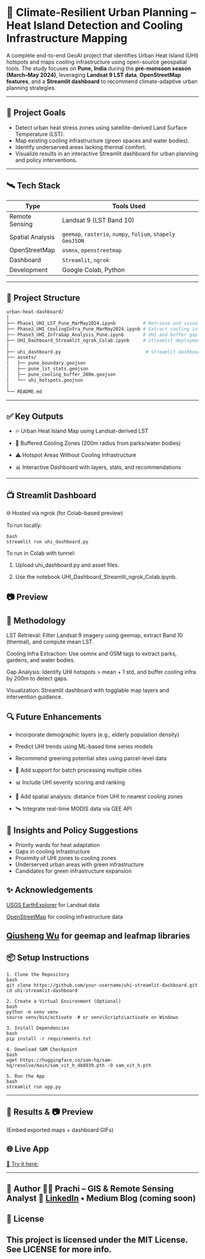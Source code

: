 # 🌆 Climate-Resilient Urban Planning – Heat Island Detection and Cooling Infrastructure Mapping

A complete end-to-end GeoAI project that identifies Urban Heat Island (UHI) hotspots and maps cooling infrastructure using open-source geospatial tools. The study focuses on **Pune, India** during the **pre-monsoon season (March–May 2024)**, leveraging **Landsat 9 LST data**, **OpenStreetMap features**, and a **Streamlit dashboard** to recommend climate-adaptive urban planning strategies.

---

## 🚀 Project Goals

- Detect urban heat stress zones using satellite-derived Land Surface Temperature (LST).
- Map existing cooling infrastructure (green spaces and water bodies).
- Identify underserved areas lacking thermal comfort.
- Visualize results in an interactive Streamlit dashboard for urban planning and policy interventions.

---

## 🛰️ Tech Stack

| Type | Tools Used |
|------|------------|
| Remote Sensing | Landsat 9 (LST Band 10) |
| Spatial Analysis | `geemap`, `rasterio`, `numpy`, `folium`, `shapely` `GeoJSON` |
| OpenStreetMap | `osmnx`, `openstreetmap` |
| Dashboard | `Streamlit`, `ngrok` |
| Development | Google Colab, Python  |

---

## 📁 Project Structure

```bash
urban-heat-dashboard/
│
├── Phase1_UHI_LST_Pune_MarMay2024.ipynb          # Retrieve and visualize LST
├── Phase2_UHI_CoolingInfra_Pune_MarMay2024.ipynb # Extract cooling infra (OSM)
├── Phase3_UHI_InfraGap_Analysis_Pune.ipynb       # UHI and buffer gap analysis
├── UHI_Dashboard_Streamlit_ngrok_Colab.ipynb     # Streamlit deployment setup
│
├── uhi_dashboard.py                               # Streamlit dashboard code
├── assets/
│   ├── pune_boundary.geojson
│   ├── pune_lst_stats.geojson
│   ├── pune_cooling_buffer_200m.geojson
│   └── uhi_hotspots.geojson
│
└── README.md
```
---

## ✅ Key Outputs
- 🔥 Urban Heat Island Map using Landsat-derived LST

- 🌳 Buffered Cooling Zones (200m radius from parks/water bodies)

- ⚠️ Hotspot Areas Without Cooling Infrastructure

- 📊 Interactive Dashboard with layers, stats, and recommendations
---

## 📺 Streamlit Dashboard
🌐 Hosted via ngrok (for Colab-based preview)

To run locally:
```
bash
streamlit run uhi_dashboard.py
```
To run in Colab with tunnel:

1. Upload uhi_dashboard.py and asset files.

2. Use the notebook UHI_Dashboard_Streamlit_ngrok_Colab.ipynb.

## 📷 Preview
<!-- Replace with screenshot -->

## 📝 Methodology
LST Retrieval: Filter Landsat 9 imagery using geemap, extract Band 10 (thermal), and compute mean LST.

Cooling Infra Extraction: Use osmnx and OSM tags to extract parks, gardens, and water bodies.

Gap Analysis: Identify UHI hotspots > mean + 1 std, and buffer cooling infra by 200m to detect gaps.

Visualization: Streamlit dashboard with togglable map layers and intervention guidance.

## 🔍 Future Enhancements
- Incorporate demographic layers (e.g., elderly population density)

- Predict UHI trends using ML-based time series models

- Recommend greening potential sites using parcel-level data
- 🔄 Add support for batch processing multiple cities

- 📊 Include UHI severity scoring and ranking

- 🧭 Add spatial analysis: distance from UHI to nearest cooling zones

- 🛰️ Integrate real-time MODIS data via GEE API

## 🧠 Insights and Policy Suggestions
- Priority wards for heat adaptation
- Gaps in cooling infrastructure
- Proximity of UHI zones to cooling zones
- Underserved urban areas with green infrastructure
- Candidates for green infrastructure expansion

## ✨ Acknowledgements
[USGS EarthExplorer](https://earthexplorer.usgs.gov/) for Landsat data

[OpenStreetMap](https://www.openstreetmap.org/#map=4/21.84/82.79) for cooling infrastructure data

[Qiusheng Wu](https://github.com/giswqs) for geemap and leafmap libraries
---

## 📦 Setup Instructions
```
1. Clone the Repository
bash
git clone https://github.com/your-username/uhi-streamlit-dashboard.git
cd uhi-streamlit-dashboard
```
```
2. Create a Virtual Environment (Optional)
bash
python -m venv venv
source venv/bin/activate  # or venv\Scripts\activate on Windows
```
```
3. Install Dependencies
bash
pip install -r requirements.txt
```
```
4. Download SAM Checkpoint
bash
wget https://huggingface.co/sam-hq/sam-hq/resolve/main/sam_vit_h_4b8939.pth -O sam_vit_h.pth
```
```
5. Run the App
bash
streamlit run app.py
```
---
## 📌 Results & 📷 Preview
(Embed exported maps + dashboard GIFs)

## 🌐 Live App
[🔗 Try it here:](https://your-streamlit-app-url)

---
💬 Author
👩‍💻 Prachi – GIS & Remote Sensing Analyst
🔗 [LinkedIn](https://www.linkedin.com/in/prachisarode95) • Medium Blog (coming soon)
---
## 📜 License
This project is licensed under the MIT License. See LICENSE for more info.
---

